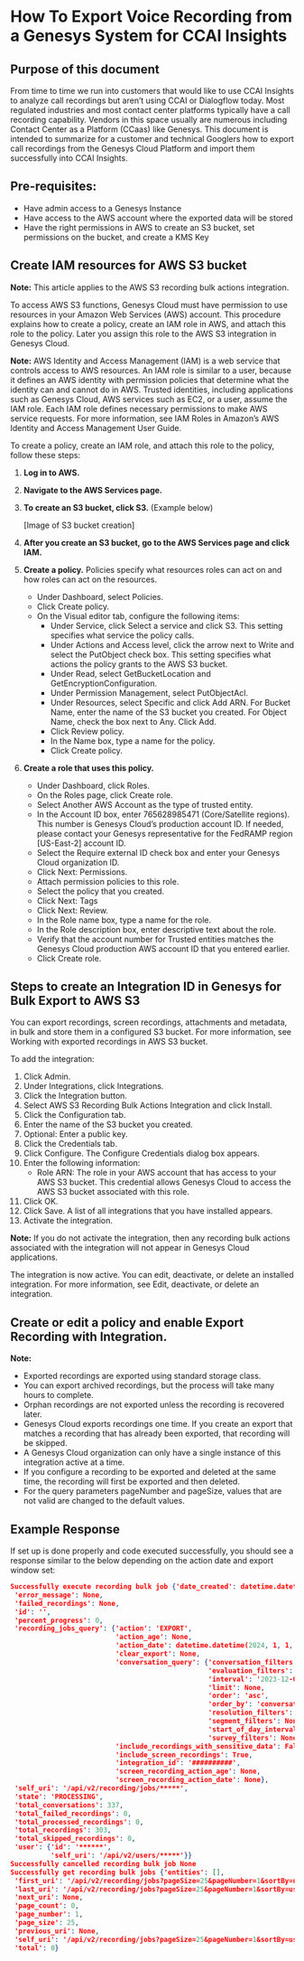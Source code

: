 # How To Export Voice Recording from a Genesys System for CCAI Insights

## Purpose of this document

From time to time we run into customers that would like to use CCAI Insights to analyze call recordings but aren’t using CCAI or Dialogflow today.  Most regulated industries and most contact center platforms typically have a call recording capability.  Vendors in this space usually are numerous including Contact Center as a Platform (CCaas) like Genesys.  This document is intended to summarize for a customer and technical Googlers how to export call recordings from the Genesys Cloud Platform and import them successfully into CCAI Insights.

## Pre-requisites:

* Have admin access to a Genesys Instance
* Have access to the AWS account where the exported data will be stored
* Have the right permissions in AWS to create an S3 bucket, set permissions on the bucket, and create a KMS Key

## Create IAM resources for AWS S3 bucket

**Note:** This article applies to the AWS S3 recording bulk actions integration.

To access AWS S3 functions, Genesys Cloud must have permission to use resources in your Amazon Web Services (AWS) account. This procedure explains how to create a policy, create an IAM role in AWS, and attach this role to the policy. Later you assign this role to the AWS S3 integration in Genesys Cloud.

**Note:** AWS Identity and Access Management (IAM) is a web service that controls access to AWS resources. An IAM role is similar to a user, because it defines an AWS identity with permission policies that determine what the identity can and cannot do in AWS. Trusted identities, including applications such as Genesys Cloud, AWS services such as EC2, or a user, assume the IAM role. Each IAM role defines necessary permissions to make AWS service requests. For more information, see IAM Roles in Amazon’s AWS Identity and Access Management User Guide.

To create a policy, create an IAM role, and attach this role to the policy, follow these steps:

1. **Log in to AWS.**
2. **Navigate to the AWS Services page.**
3. **To create an S3 bucket, click S3.** (Example below)

   [Image of S3 bucket creation]

4. **After you create an S3 bucket, go to the AWS Services page and click IAM.**
5. **Create a policy.** Policies specify what resources roles can act on and how roles can act on the resources.
   * Under Dashboard, select Policies.
   * Click Create policy. 
   * On the Visual editor tab, configure the following items:
     * Under Service, click Select a service and click S3. This setting specifies what service the policy calls.
     * Under Actions and Access level, click the arrow next to Write and select the PutObject check box. This setting specifies what actions the policy grants to the AWS S3 bucket.
     * Under Read, select GetBucketLocation and GetEncryptionConfiguration.
     * Under Permission Management, select PutObjectAcl.
     * Under Resources, select Specific and click Add ARN. For Bucket Name, enter the name of the S3 bucket you created. For Object Name, check the box next to Any. Click Add.
     * Click Review policy.
     * In the Name box, type a name for the policy. 
     * Click Create policy.
6. **Create a role that uses this policy.**
   * Under Dashboard, click Roles.
   * On the Roles page, click Create role.
   * Select Another AWS Account as the type of trusted entity.
   * In the Account ID box, enter 765628985471 (Core/Satellite regions). This number is Genesys Cloud’s production account ID. If needed, please contact your Genesys representative for the FedRAMP region [US-East-2] account ID.
   * Select the Require external ID check box and enter your Genesys Cloud organization ID.
   * Click Next: Permissions.
   * Attach permission policies to this role.
   * Select the policy that you created.
   * Click Next: Tags
   * Click Next: Review.
   * In the Role name box, type a name for the role.
   * In the Role description box, enter descriptive text about the role.
   * Verify that the account number for Trusted entities matches the Genesys Cloud production AWS account ID that you entered earlier.
   * Click Create role.

## Steps to create an Integration ID in Genesys for Bulk Export to AWS S3

You can export recordings, screen recordings, attachments and metadata, in bulk and store them in a configured S3 bucket. For more information, see Working with exported recordings in AWS S3 bucket.

To add the integration:

1. Click Admin.
2. Under Integrations, click Integrations.
3. Click the  Integration button.
4. Select AWS S3 Recording Bulk Actions Integration and click Install.
5. Click the Configuration tab.
6. Enter the name of the S3 bucket you created.
7. Optional: Enter a public key.
8. Click the Credentials tab.
9. Click Configure. The Configure Credentials dialog box appears.
10. Enter the following information:
    * Role ARN: The role in your AWS account that has access to your AWS S3 bucket. This credential allows Genesys Cloud to access the AWS S3 bucket associated with this role.
11. Click OK.
12. Click Save. A list of all integrations that you have installed appears.
13. Activate the integration.

**Note:** If you do not activate the integration, then any recording bulk actions associated with the integration will not appear in Genesys Cloud applications.

The integration is now active. You can edit, deactivate, or delete an installed integration. For more information, see Edit, deactivate, or delete an integration. 

## Create or edit a policy and enable Export Recording with Integration.

**Note:**

* Exported recordings are exported using standard storage class. 
* You can export archived recordings, but the process will take many hours to complete.
* Orphan recordings are not exported unless the recording is recovered later.
* Genesys Cloud exports recordings one time. If you create an export that matches a recording that has already been exported, that recording will be skipped.
* A Genesys Cloud organization can only have a single instance of this integration active at a time.
* If you configure a recording to be exported and deleted at the same time, the recording will first be exported and then deleted.
* For the query parameters pageNumber and pageSize, values that are not valid are changed to the default values.

## Example Response

If set up is done properly and code executed successfully, you should see a response similar to the below depending on the action date and export window set:

```json
Successfully execute recording bulk job {'date_created': datetime.datetime(2024, 1, 25, 21, 32, 43, 951000, tzinfo=tzutc()),
 'error_message': None,
 'failed_recordings': None,
 'id': '',
 'percent_progress': 0,
 'recording_jobs_query': {'action': 'EXPORT',
                          'action_age': None,
                          'action_date': datetime.datetime(2024, 1, 1, 0, 0, tzinfo=tzutc()),
                          'clear_export': None,
                          'conversation_query': {'conversation_filters': None,
                                                 'evaluation_filters': None,
                                                 'interval': '2023-12-01T00:00:00.000Z/2024-01-07T00:00:00.000Z',
                                                 'limit': None,
                                                 'order': 'asc',
                                                 'order_by': 'conversationStart',
                                                 'resolution_filters': None,
                                                 'segment_filters': None,
                                                 'start_of_day_interval_matching': False,
                                                 'survey_filters': None},
                          'include_recordings_with_sensitive_data': False,
                          'include_screen_recordings': True,
                          'integration_id': '##########',
                          'screen_recording_action_age': None,
                          'screen_recording_action_date': None},
 'self_uri': '/api/v2/recording/jobs/*****',
 'state': 'PROCESSING',
 'total_conversations': 337,
 'total_failed_recordings': 0,
 'total_processed_recordings': 0,
 'total_recordings': 303,
 'total_skipped_recordings': 0,
 'user': {'id': '******',
          'self_uri': '/api/v2/users/*****'}}
Successfully cancelled recording bulk job None
Successfully get recording bulk jobs {'entities': [],
 'first_uri': '/api/v2/recording/jobs?pageSize=25&pageNumber=1&sortBy=userId&state=READY&jobType=EXPORT&showOnlyMyJobs=true',
 'last_uri': '/api/v2/recording/jobs?pageSize=25&pageNumber=1&sortBy=userId&state=READY&jobType=EXPORT&showOnlyMyJobs=true',
 'next_uri': None,
 'page_count': 0,
 'page_number': 1,
 'page_size': 25,
 'previous_uri': None,
 'self_uri': '/api/v2/recording/jobs?pageSize=25&pageNumber=1&sortBy=userId&state=READY&jobType=EXPORT&showOnlyMyJobs=true',
 'total': 0}
